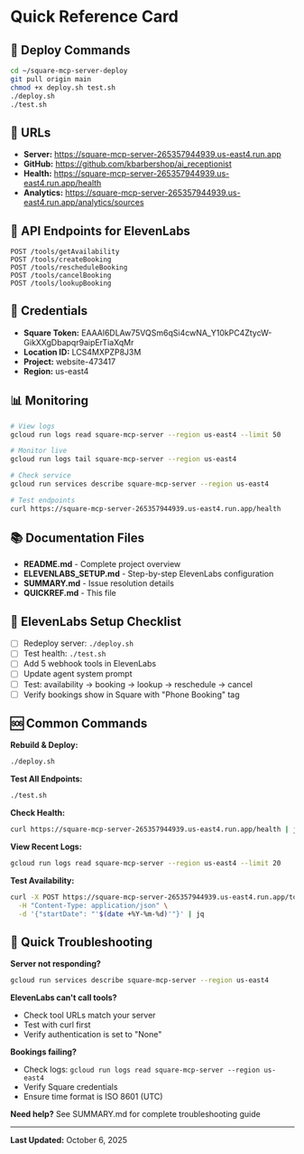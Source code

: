 # Quick Reference Card

## 🚀 Deploy Commands
```bash
cd ~/square-mcp-server-deploy
git pull origin main
chmod +x deploy.sh test.sh
./deploy.sh
./test.sh
```

## 🔗 URLs
- **Server:** https://square-mcp-server-265357944939.us-east4.run.app
- **GitHub:** https://github.com/kbarbershop/ai_receptionist
- **Health:** https://square-mcp-server-265357944939.us-east4.run.app/health
- **Analytics:** https://square-mcp-server-265357944939.us-east4.run.app/analytics/sources

## 🔧 API Endpoints for ElevenLabs
```
POST /tools/getAvailability
POST /tools/createBooking
POST /tools/rescheduleBooking
POST /tools/cancelBooking
POST /tools/lookupBooking
```

## 🔐 Credentials
- **Square Token:** EAAAl6DLAw75VQSm6qSi4cwNA_Y10kPC4ZtycW-GikXXgDbapqr9aipErTiaXqMr
- **Location ID:** LCS4MXPZP8J3M
- **Project:** website-473417
- **Region:** us-east4

## 📊 Monitoring
```bash
# View logs
gcloud run logs read square-mcp-server --region us-east4 --limit 50

# Monitor live
gcloud run logs tail square-mcp-server --region us-east4

# Check service
gcloud run services describe square-mcp-server --region us-east4

# Test endpoints
curl https://square-mcp-server-265357944939.us-east4.run.app/health
```

## 📚 Documentation Files
- **README.md** - Complete project overview
- **ELEVENLABS_SETUP.md** - Step-by-step ElevenLabs configuration
- **SUMMARY.md** - Issue resolution details
- **QUICKREF.md** - This file

## 🎯 ElevenLabs Setup Checklist
- [ ] Redeploy server: `./deploy.sh`
- [ ] Test health: `./test.sh`
- [ ] Add 5 webhook tools in ElevenLabs
- [ ] Update agent system prompt
- [ ] Test: availability → booking → lookup → reschedule → cancel
- [ ] Verify bookings show in Square with "Phone Booking" tag

## 🆘 Common Commands

**Rebuild & Deploy:**
```bash
./deploy.sh
```

**Test All Endpoints:**
```bash
./test.sh
```

**Check Health:**
```bash
curl https://square-mcp-server-265357944939.us-east4.run.app/health | jq
```

**View Recent Logs:**
```bash
gcloud run logs read square-mcp-server --region us-east4 --limit 20
```

**Test Availability:**
```bash
curl -X POST https://square-mcp-server-265357944939.us-east4.run.app/tools/getAvailability \
  -H "Content-Type: application/json" \
  -d '{"startDate": "'$(date +%Y-%m-%d)'"}' | jq
```

## 🐛 Quick Troubleshooting

**Server not responding?**
```bash
gcloud run services describe square-mcp-server --region us-east4
```

**ElevenLabs can't call tools?**
- Check tool URLs match your server
- Test with curl first
- Verify authentication is set to "None"

**Bookings failing?**
- Check logs: `gcloud run logs read square-mcp-server --region us-east4`
- Verify Square credentials
- Ensure time format is ISO 8601 (UTC)

**Need help?**
See SUMMARY.md for complete troubleshooting guide

---

**Last Updated:** October 6, 2025
